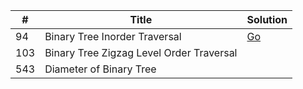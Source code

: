 | #        | Title                                      | Solution                           |
| -------- | ------------------------------------------ | ---------------------------------- |
| 94       | Binary Tree Inorder Traversal              |   [Go](inorder_travesal.go)        |
| 103      | Binary Tree Zigzag Level Order Traversal   |                                    |
| 543      | Diameter of Binary Tree                    |                                    |
